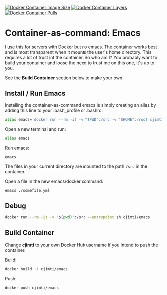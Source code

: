 [![Docker Container Image Size](https://shields.beevelop.com/docker/image/image-size/cjimti/emacs/latest.svg)](https://hub.docker.com/r/cjimti/emacs/)
[![Docker Container Layers](https://shields.beevelop.com/docker/image/layers/cjimti/emacs/latest.svg)](https://hub.docker.com/r/cjimti/emacs/)
[![Docker Container Pulls](https://img.shields.io/docker/pulls/cjimti/emacs.svg)](https://hub.docker.com/r/cjimti/emacs/)

# Container-as-command: Emacs

I use this for servers with Docker but no emacs. The container works best and
is most transparent when it mounts the user's home directory. This requires a lot of
trust int the container. So who am I? You probably want to build your container
and loose the need to trust me on this one, it's up to you.

See the **Build Container** section below to make your own.

## Install / Run Emacs

Installing the container-as-command emacs is simply creating an alias
by adding this line to your .bash_profile or .bashrc:
```bash
alias emacs='docker run --rm -it -v "$PWD":/src -v "$HOME":/root cjimti/emacs'
```

Open a new terminal and run:
```bash
alias emacs
```

Run emacs:
```bash
emacs
```

The files in your current directory are mounted to the path `/src` in the container.

Open a file in the new emacs/docker command:
```bash
emacs ./somefile.yml
```

## Debug

```bash
docker run --rm -it -v "$(pwd)":/src --entrypoint sh cjimti/emacs
```

## Build Container

Change **cjimti** to your own Docker Hub username if you intend to push the container.

Build:
```bash
docker build -t cjimti/emacs .
```

Push:
```bash
docker push cjimti/emacs
```


